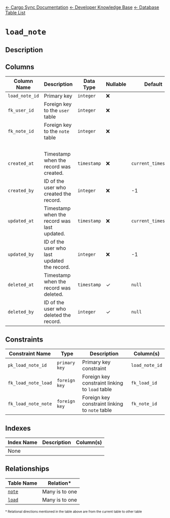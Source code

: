 [← Cargo Sync Documentation](../../../../readme.md) [← Developer Knowledge Base](../../readme.md) [← Database Table List](../database-design.md)

# `load_note`

## Description

## Columns

|Column Name|Description|Data Type|Nullable|Default|
|-|-|-|-|-|
|`load_note_id`|Primary key|`integer`|❌||
|`fk_user_id`|Foreign key to the `user` table|`integer`|❌||
|`fk_note_id`|Foreign key to the `note` table|`integer`|❌||
|&nbsp;|
|`created_at`|Timestamp when the record was created.|`timestamp`|❌|`current_timestamp`|
|`created_by`|ID of the user who created the record.|`integer`|❌|-1|
|`updated_at`|Timestamp when the record was last updated.|`timestamp`|❌|`current_timestamp`|
|`updated_by`|ID of the user who last updated the record.|`integer`|❌|-1|
|`deleted_at`|Timestamp when the record was deleted.|`timestamp`|✓|`null`|
|`deleted_by`|ID of the user who deleted the record.|`integer`|✓|`null`|

## Constraints

|Constraint Name|Type|Description|Column(s)|
|--|--|--|--|
|`pk_load_note_id`|`primary key`|Primary key constraint|`load_note_id`|
|`fk_load_note_load`|`foreign key`|Foreign key constraint linking to `load` table|`fk_load_id`|
|`fk_load_note_note`|`foreign key`|Foreign key constraint linking to `note` table|`fk_note_id`|

## Indexes

|Index Name|Description|Column(s)|
|-|-|-|
|None|

## Relationships

|Table Name|Relation*|
|-|-|
|[`note`](./note-table.md)|Many is to one|
|[`load`](./load-table.md)|Many is to one|


<span style="font-size:10px">\* Relational directions mentioned in the table above are from the current table to other table</span>